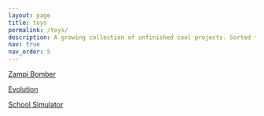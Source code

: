 ```yaml
---
layout: page
title: toys
permalink: /toys/
description: A growing collection of unfinished cool projects. Sorted from most finished to least finished.
nav: true
nav_order: 5
---
```


[Zampi Bomber](/assets/_toys/bomber/)

[Evolution](/assets/_toys/evolution/)

[School Simulator](/assets/_toys/school/)
